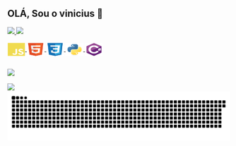 ## OLÁ, Sou o vinicius 🖖

<div align = "left">
  <a href="https://github.com/ViniciusMoreiraDSantos">
  <img height = "150em" src = "https://github-readme-stats.vercel.app/api?username=ViniciusMoreiraDsantos&show_icons=true&theme=dark&include_all_commits=true&count_private=true" />
  <img height = "150em" src = "https://github-readme-stats.vercel.app/api/top-langs/?username=ViniciusMoreiraDsantos&layout=compact&langs_count=7&theme=dark" />
</div>

  <div style = "display: inline_block"> <br>
  <img align = "center" alt = "Rafa-Js" height = "30" width = "40" src = "https://raw.githubusercontent.com/devicons/devicon/master/icons/javascript/javascript-plain.svg ">

  <img align = "center" alt = "Rafa-HTML" height = "30" width = "40" src = "https://raw.githubusercontent.com/devicons/devicon/master/icons/html5/html5-original.svg ">
  <img align = "center" alt = "Rafa-CSS" height = "30" width = "40" src = "https://raw.githubusercontent.com/devicons/devicon/master/icons/css3/css3-original.svg ">
  <img align = "center" alt = "Rafa-Python" height = "30" width = "40" src = "https://raw.githubusercontent.com/devicons/devicon/master/icons/python/python-original.svg ">
  <img align = "center" alt = "Rafa-Csharp" height = "30" width = "40" src = "https://raw.githubusercontent.com/devicons/devicon/master/icons/csharp/csharp-original.svg ">

</div>
  
  ##
 
<div> 

  <a href="https://www.instagram.com/vinimoreira03" target="_blank"> <img src = "https://img.shields.io/badge/Instagram-E4405F?style=for-the-badge&logo=instagram&logoColor=white" target =" _ blank "> </a>

  <a href = "moreiravinicius632@gmail.com"> <img src = "https://img.shields.io/badge/-Gmail-%23333?style=for-the-badge&logo=gmail&logoColor=white" target = "_ blank"> </a>
  ![Snake animation](https://github.com/ViniciusMoreiraDsantos/ViniciusMoreiraDsantos/blob/output/github-contribution-grid-snake.svg)
 
</div>
